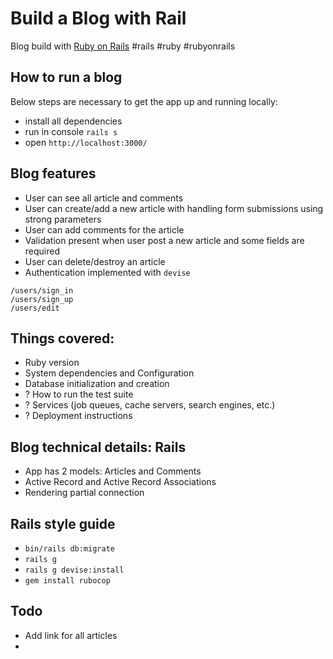 # Build a Blog with Rail

Blog build with [Ruby on Rails](https://guides.rubyonrails.org/getting_started.html)
#rails #ruby #rubyonrails


## How to run a blog

Below steps are necessary to get the app up and running locally:

* install all dependencies
* run in console `rails s`
* open `http://localhost:3000/`


## Blog features

*  User can see all article and comments
*  User can create/add a new article with handling form submissions using strong parameters
*  User can add comments for the article
*  Validation present when user post a new article and some fields are required
*  User can delete/destroy an article
*  Authentication implemented with `devise`
```
/users/sign_in
/users/sign_up
/users/edit
```


## Things covered:

* Ruby version
* System dependencies and Configuration
* Database initialization and creation
* ? How to run the test suite
* ? Services (job queues, cache servers, search engines, etc.)
* ? Deployment instructions 


## Blog technical details: Rails

* App has 2 models: Articles and Comments
* Active Record and Active Record Associations
* Rendering partial connection


## Rails style guide

* `bin/rails db:migrate`
* `rails g`
* `rails g devise:install`
* `gem install rubocop`


## Todo

* Add link for all articles
* 
